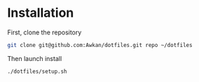 # Installation

First, clone the repository

```bash
git clone git@github.com:Awkan/dotfiles.git repo ~/dotfiles
```

Then launch install
```bash
./dotfiles/setup.sh
```
